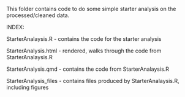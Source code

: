 This folder contains code to do some simple starter analysis on the processed/cleaned data.

INDEX:

StarterAnalaysis.R - contains the code for the starter analysis

StarterAnalysis.html - rendered, walks through the code from StarterAnalaysis.R

StarterAnalysis.qmd - contains the code from StarterAnalaysis.R

StarterAnalysis_files - contains files produced by StarterAnalaysis.R, including figures